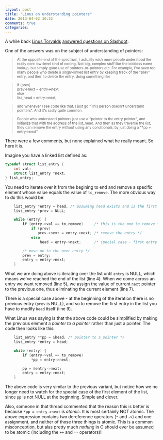 ```yaml
---
layout: post
title: "Linus on understanding pointers"
date: 2013-04-02 10:52
comments: true
categories: 
---
```


A while back [Linus Torvalds](http://en.wikipedia.org/wiki/Linus_Torvalds) [answered questions on Slashdot](http://meta.slashdot.org/story/12/10/11/0030249/linus-torvalds-answers-your-questions).

One of the answers was on the subject of understanding of pointers:

><small>At the opposite end of the spectrum, I actually wish more people
understood the really core low-level kind of coding. Not big, complex
stuff like the lockless name lookup, but simply good use of
pointers-to-pointers etc. For example, I've seen too many people who
delete a singly-linked list entry by keeping track of the "prev"
entry, and then to delete the entry, doing something like</small>

><small>if (prev)<br/>
  prev->next = entry->next;<br/>
else<br/>
  list_head = entry->next;<br/>
</small>

><small>and whenever I see code like that, I just go "This person doesn't
understand pointers". And it's sadly quite common.</small>

><small>People who understand pointers just use a "pointer to the entry
pointer", and initialize that with the address of the list_head. And
then as they traverse the list, they can remove the entry without
using any conditionals, by just doing a "*pp = entry->next"</small>

There were a few comments, but none explained what he really
meant. So here it is.

Imagine you have a linked list defined as:

```c
typedef struct list_entry {
    int val;
    struct list_entry *next;
} list_entry;
```

You need to iterate over it from the begining to end and remove a
specific element whose value equals the value of `to_remove`. The more
obvious way to do this would be:

```c
    list_entry *entry = head; /* assuming head exists and is the first entry of the list */
    list_entry *prev = NULL;

    while (entry) {
        if (entry->val == to_remove)     /* this is the one to remove */
            if (prev)
               prev->next = entry->next; /* remove the entry */
            else
                head = entry->next;      /* special case - first entry */

        /* move on to the next entry */
        prev = entry;
        entry = entry->next;
    }
```

What we are doing above is iterating over the list until `entry` is
NULL, which means we've reached the end of the list (line 4). When we
come across an entry we want removed (line 5), we assign the value of
current `next` pointer to the previous one, thus eliminating the
current element (line 7).

There is a special case above - at the beginning of the iteration
there is no previous entry (`prev` is NULL), and so to remove the
first entry in the list you have to modify `head` itself (line 9).

What Linus was saying is that the above code could be simplified by
making the previous element a *pointer to a pointer* rather than just a
pointer. The code then looks like this:

```c
    list_entry **pp = &head; /* pointer to a pointer */
    list_entry *entry = head;

    while (entry) {
        if (entry->val == to_remove)
            *pp = entry->next;

        pp = &entry->next;
        entry = entry->next;
    }

```

The above code is very similar to the previous variant, but notice how
we no longer need to watch for the special case of the first element
of the list, since `pp` is not NULL at the beginning. Simple and
clever.

Also, someone in that thread commented that the reason this is better
is because `*pp = entry->next` is *atomic*.  It is most certainly NOT
atomic. The above expression contains two dereference operators (`*`
and `->`) and one assignment, and neither of those three things is
atomic. This is a common misconception, but alas pretty much *nothing*
in C should ever be assumed to be atomic (including the `++` and `--`
operators)!






